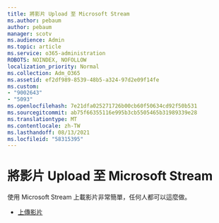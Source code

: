 ```yaml
---
title: 將影片 Upload 至 Microsoft Stream
ms.author: pebaum
author: pebaum
manager: scotv
ms.audience: Admin
ms.topic: article
ms.service: o365-administration
ROBOTS: NOINDEX, NOFOLLOW
localization_priority: Normal
ms.collection: Adm_O365
ms.assetid: ef2df989-8539-48b5-a324-97d2e09f14fe
ms.custom:
- "9002643"
- "5093"
ms.openlocfilehash: 7e21dfa025271726b00cb60f50634cd92f50b531
ms.sourcegitcommit: ab75f66355116e995b3cb5505465b31989339e28
ms.translationtype: MT
ms.contentlocale: zh-TW
ms.lasthandoff: 08/13/2021
ms.locfileid: "58315395"
---
```

# <a name="upload-a-video-to-microsoft-stream"></a>將影片 Upload 至 Microsoft Stream

使用 Microsoft Stream 上載影片非常簡單，任何人都可以這麼做。

- [上傳影片](https://docs.microsoft.com/stream/portal-upload-video)
